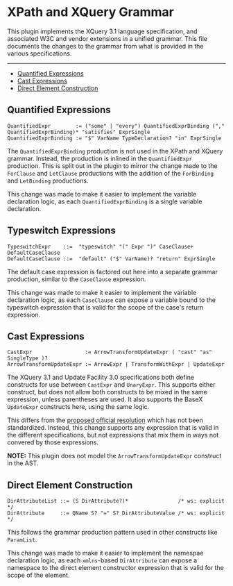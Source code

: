 # XPath and XQuery Grammar

This plugin implements the XQuery 3.1 language specification, and associated
W3C and vendor extensions in a unified grammar. This file documents the changes
to the grammar from what is provided in the various specifications.

-----

- [Quantified Expressions](#quantified-expressions)
- [Cast Expressions](#cast-expressions)
- [Direct Element Construction](#direct-element-construction)

## Quantified Expressions

    QuantifiedExpr        := ("some" | "every") QuantifiedExprBinding ("," QuantifiedExprBinding)* "satisfies" ExprSingle
    QuantifiedExprBinding := "$" VarName TypeDeclaration? "in" ExprSingle

The `QuantifiedExprBinding` production is not used in the XPath and XQuery
grammar. Instead, the production is inlined in the `QuantifiedExpr` production.
This is split out in the plugin to mirror the change made to the `ForClause`
and `LetClause` productions with the addition of the `ForBinding` and
`LetBinding` productions.

This change was made to make it easier to implement the variable declaration
logic, as each `QuantifiedExprBinding` is a single variable declaration.

## Typeswitch Expressions

    TypeswitchExpr    ::=  "typeswitch" "(" Expr ")" CaseClause+ DefaultCaseClause
    DefaultCaseClause ::=  "default" ("$" VarName)? "return" ExprSingle

The default case expression is factored out here into a separate grammar
production, similar to the `CaseClause` expression.

This change was made to make it easier to implement the variable declaration
logic, as each `CaseClause` can expose a variable bound to the typeswitch
expression that is valid for the scope of the case's return expression.

## Cast Expressions

    CastExpr                 := ArrowTransformUpdateExpr ( "cast" "as" SingleType )?
    ArrowTransformUpdateExpr := ArrowExpr | TransformWithExpr | UpdateExpr

The XQuery 3.1 and Update Facility 3.0 specifications both define constructs for use
between `CastExpr` and `UnaryExpr`. This supports either construct, but does not allow
both constructs to be mixed in the same expression, unless parentheses are used. It
also supports the BaseX `UpdateExpr` constructs here, using the same logic.

This differs from the
[proposed official resolution](https://www.w3.org/Bugs/Public/show_bug.cgi?id=30015)
which has not been standardized. Instead, this change supports any expression
that is valid in the different specifications, but not expressions that mix them
in ways not convered by those expressions.

__NOTE:__ This plugin does not model the `ArrowTransformUpdateExpr` construct
in the AST.

## Direct Element Construction

    DirAttributeList ::= (S DirAttribute?)*                /* ws: explicit */
    DirAttribute     ::= QName S? "=" S? DirAttributeValue /* ws: explicit */

This follows the grammar production pattern used in other constructs like
`ParamList`.

This change was made to make it easier to implement the namespae declaration
logic, as each `xmlns`-based `DirAttribute` can expose a namespace to the
direct element constructor expression that is valid for the scope of the
element.
